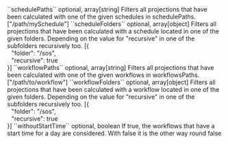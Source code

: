 <tr><td>``schedulePaths``</td>
<td>optional, array[string]</td>
<td>Filters all projections that have been calculated with one of the given schedules in schedulePaths. </td>
<td>["/path/mySchedule"]</td>
<td></td></tr>

<tr><td>``scheduleFolders``</td>
<td>optional, array[object]</td>
<td>Filters all projections that have been calculated with a schedule located in one of the given folders.
Depending on the value for "recursive" in one of the subfolders recursively too.
</td>
<td> [{
  <div style="padding-left:10px;">"folder": "/sos",</div>
  <div style="padding-left:10px;">"recursive": true</div>
  }]
  </td>
<td></td>
</tr>

<tr><td>``workflowPaths``</td>
<td>optional, array[string]</td>
<td>Filters all projections that have been calculated with one of the given workflows in workflowsPaths. </td>   
<td>["/path/to/workflow"]</td>  
<td></td>   
</tr>

<tr><td>``workflowFolders``</td>
<td>optional, array[object]</td>
<td>Filters all projections that have been calculated with a workflow located in one of the given folders.
Depending on the value for "recursive" in one of the subfolders recursively too.
</td>
<td> [{
  <div style="padding-left:10px;">"folder": "/sos",</div>
  <div style="padding-left:10px;">"recursive": true</div>
  }]
  </td>
<td></td>
</tr>

<tr><td>``withoutStartTime``</td>
<td>optional, boolean</td>
<td>If true, the workflows that have a start time for a day are considered. With false it is the other way round</td>   
<td></td>  
<td>false</td>   
</tr>
 